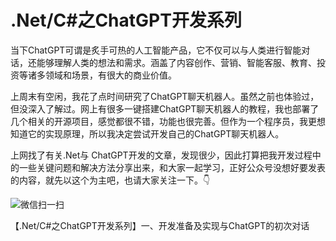 # .Net/C#之ChatGPT开发系列

当下ChatGPT可谓是炙手可热的人工智能产品，它不仅可以与人类进行智能对话，还能够理解人类的想法和需求。涵盖了内容创作、营销、智能客服、教育、投资等诸多领域和场景，有很大的商业价值。

上周末有空闲，我花了点时间研究了ChatGPT聊天机器人。虽然之前也体验过，但没深入了解过。网上有很多一键搭建ChatGPT聊天机器人的教程，我也部署了几个相关的开源项目，感觉都很不错，功能也很完善。但作为一个程序员，我更想知道它的实现原理，所以我决定尝试开发自己的ChatGPT聊天机器人。

上网找了有关.Net与 ChatGPT开发的文章，发现很少，因此打算把我开发过程中的一些关键问题和解决方法分享出来，和大家一起学习，正好公众号没想好要发表的内容，就先以这个为主吧，也请大家关注一下。👇

![微信扫一扫](https://github.com/ynanech/ChatGPT.Demo/assets/20282409/575eafbc-4bde-4012-93ad-7559c28cbb8b)


【.Net/C#之ChatGPT开发系列】一、开发准备及实现与ChatGPT的初次对话

